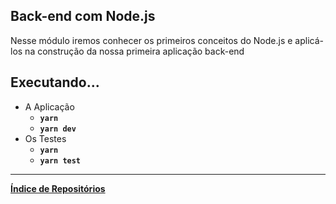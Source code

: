 ## Back-end com Node.js

Nesse módulo iremos conhecer os primeiros conceitos do Node.js e aplicá-los na construção da nossa primeira aplicação back-end

## Executando...
- A Aplicação
    * <b>`yarn`
    * `yarn dev` </b>
- Os Testes
    * <b>`yarn`
    * `yarn test` </b>



---
<b>[Índice de Repositórios](https://github.com/salescamila/gostack)</b>
